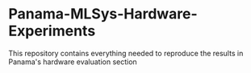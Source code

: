 # Panama-MLSys-Hardware-Experiments
This repository contains everything needed to reproduce the results in Panama's hardware evaluation section
